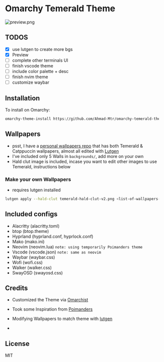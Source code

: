 # Omarchy Temerald Theme

![preview.png](preview.png)


## TODOS
- [x] use lutgen to create more bgs
- [x] Preview
- [ ] complete other terminals UI 
- [ ] finish vscode theme
- [ ] include color palette + desc
- [ ] finish nvim theme 
- [ ] customize waybar

## Installation
To install on Omarchy:
```sh
omarchy-theme-install https://github.com/Ahmad-Mtr/omarchy-temerald-theme
```

## Wallpapers
- psst, I have a [personal wallpapers repo](https://github.com/Ahmad-Mtr/wallpapers) that has both Temerald & Catppuccin wallpapers, almost all edited with [Lutgen](https://github.com/ozwaldorf/lutgen-rs) 
- I've included only 5 Walls in `backgrounds/`, add more on your own
- Hald clut image is included, incase you want to edit other images to use Temerald, instructions below

### Make your own Wallpapers
- requires lutgen installed

```bash
lutgen apply --hald-clut temerald-hald-clut-v2.png <list-of-wallpapers-to-be-edited>
```



## Included configs
- Alacritty (alacritty.toml)
- btop (btop.theme)
- Hyprland (hyprland.conf, hyprlock.conf)
- Mako (mako.ini)
- Neovim (neovim.lua) `note: using temporarily Poimanders theme`
- Vscode (vscode.json) `note: same as neovim`
- Waybar (waybar.css)
- Wofi (wofi.css)
- Walker (walker.css)
- SwayOSD (swayosd.css)



## Credits 
- Customized the Theme via [Omarchist](https://github.com/tahayvr/omarchist)
- Took some Inspiration from [Poimanders](https://github.com/drcmda/poimandres-theme) 
- Modifying Wallpapers to match theme with [lutgen](https://github.com/ozwaldorf/lutgen-rs) 

- 

## License
MIT
